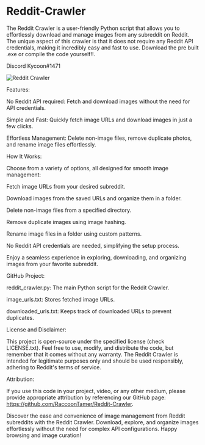 # Reddit-Crawler
The Reddit Crawler is a user-friendly Python script that allows you to effortlessly download and manage images from any subreddit on Reddit. The unique aspect of this crawler is that it does not require any Reddit API credentials, making it incredibly easy and fast to use. Download the pre built .exe or compile the code yourself!!.

Discord Kycoon#1471

![Reddit Crawler](https://github.com/RaccoonTamer/Reddit-Crawler/assets/133187979/897a9697-b93a-4a6c-88ea-8d8005651b77)

Features:

No Reddit API required: Fetch and download images without the need for API credentials.

Simple and Fast: Quickly fetch image URLs and download images in just a few clicks.

Effortless Management: Delete non-image files, remove duplicate photos, and rename image files effortlessly.

How It Works:

Choose from a variety of options, all designed for smooth image management:

Fetch image URLs from your desired subreddit.

Download images from the saved URLs and organize them in a folder.

Delete non-image files from a specified directory.

Remove duplicate images using image hashing.

Rename image files in a folder using custom patterns.

No Reddit API credentials are needed, simplifying the setup process.

Enjoy a seamless experience in exploring, downloading, and organizing images from your favorite subreddit.

GitHub Project:

reddit_crawler.py: The main Python script for the Reddit Crawler.

image_urls.txt: Stores fetched image URLs.

downloaded_urls.txt: Keeps track of downloaded URLs to prevent duplicates.

License and Disclaimer:

This project is open-source under the specified license (check LICENSE.txt). Feel free to use, modify, and distribute the code, but remember that it comes without any warranty. The Reddit Crawler is intended for legitimate purposes only and should be used responsibly, adhering to Reddit's terms of service.


Attribution:

If you use this code in your project, video, or any other medium, please provide appropriate attribution by referencing our GitHub page: https://github.com/RaccoonTamer/Reddit-Crawler.

Discover the ease and convenience of image management from Reddit subreddits with the Reddit Crawler. Download, explore, and organize images effortlessly without the need for complex API configurations. Happy browsing and image curation!
